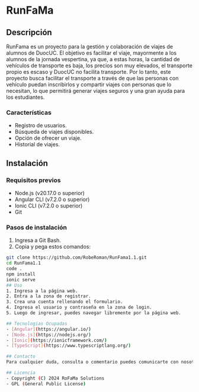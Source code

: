 # RunFaMa
## Descripción
 RunFama es un proyecto para la gestión y colaboración de viajes de alumnos de DuocUC. El objetivo es facilitar el viaje,
 mayormente a los alumnos de la jornada vespertina, ya que, a estas horas, la cantidad de vehículos de transporte es baja, 
 los precios son muy elevados, el transporte propio es escaso y DuocUC no facilita transporte. Por lo tanto, este proyecto
 busca facilitar el transporte a través de que las personas con vehículo puedan inscribirlos y compartir viajes con
 personas que lo necesitan, lo que permitirá generar viajes seguros y una gran ayuda para los estudiantes.

### Características
 - Registro de usuarios.
 - Búsqueda de viajes disponibles.
 - Opción de ofrecer un viaje.
 - Historial de viajes.

## Instalación

 ### Requisitos previos

  - Node.js (v20.17.0 o superior)
  - Angular CLI (v7.2.0 o superior)
  - Ionic CLI (v7.2.0 o superior)
  - Git

 ### Pasos de instalación
 1. Ingresa a Git Bash.
 2. Copia y pega estos comandos:
   ```bash
   git clone https://github.com/RobeRoman/RunFama1.1.git
   cd RunFama1.1
   code .
   npm install
   ionic serve
## Uso
 1. Ingresa a la página web.
 2. Entra a la zona de registrar.
 3. Crea una cuenta rellenando el formulario.
 4. Ingresa el usuario y contraseña en la zona de login.
 5. Luego de ingresar, puedes navegar libremente por la página web.

## Tecnologias Ocupadas
 - [Angular](https://angular.io/)
 - [Node.js](https://nodejs.org/)
 - [Ionic](https://ionicframework.com/)
 - [TypeScript](https://www.typescriptlang.org/)

## Contacto
 Para cualquier duda, consulta o comentario puedes comunicarte con nosotros en Rofama@gmail.com

## Licencia
 - Copyright (C) 2024 RoFaMa Solutions
 - GPL (General Public License)
